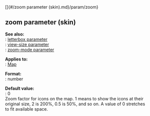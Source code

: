 []{#/zoom parameter (skin).md}/param/zoom}    
## zoom parameter (skin)    
**See also:**    
:   [letterbox parameter](/%7Bskin%7D/param/letterbox)    
:   [view-size parameter](/%7Bskin%7D/param/view-size)    
:   [zoom-mode parameter](/%7Bskin%7D/param/zoom-mode)    
<!-- -->    
**Applies to:**    
:   [Map](/%7Bskin%7D/control/map)    
<!-- -->    
**Format:**    
:   number    
<!-- -->    
**Default value:**    
:   0    
Zoom factor for icons on the map. 1 means to show the icons at their    
original size, 2 is 200%, 0.5 is 50%, and so on. A value of 0 stretches    
to fit available space.  